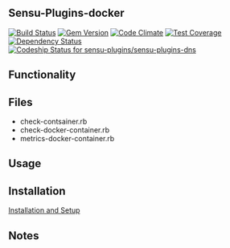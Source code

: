 ## Sensu-Plugins-docker

[![Build Status](https://travis-ci.org/sensu-plugins/sensu-plugins-docker.svg?branch=master)](https://travis-ci.org/sensu-plugins/sensu-plugins-docker)
[![Gem Version](https://badge.fury.io/rb/sensu-plugins-docker.svg)](http://badge.fury.io/rb/sensu-plugins-docker)
[![Code Climate](https://codeclimate.com/github/sensu-plugins/sensu-plugins-docker/badges/gpa.svg)](https://codeclimate.com/github/sensu-plugins/sensu-plugins-docker)
[![Test Coverage](https://codeclimate.com/github/sensu-plugins/sensu-plugins-docker/badges/coverage.svg)](https://codeclimate.com/github/sensu-plugins/sensu-plugins-docker)
[![Dependency Status](https://gemnasium.com/sensu-plugins/sensu-plugins-docker.svg)](https://gemnasium.com/sensu-plugins/sensu-plugins-docker)
[ ![Codeship Status for sensu-plugins/sensu-plugins-dns](https://codeship.com/projects/2f39b7d0-d5af-0132-5eda-2a31c2fb7a04/status?branch=master)](https://codeship.com/projects/78143)

## Functionality

## Files
 * check-contsainer.rb
 * check-docker-container.rb
 * metrics-docker-container.rb

## Usage

## Installation

[Installation and Setup](https://github.com/sensu-plugins/documentation/blob/master/user_docs/installation_instructions.md)

## Notes
